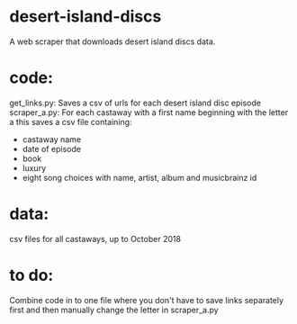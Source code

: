 # desert-island-discs
A web scraper that downloads desert island discs data.

# code:
get_links.py: Saves a csv of urls for each desert island disc episode
scraper_a.py: For each castaway with a first name beginning with the letter a this saves a csv file containing:
 - castaway name
 - date of episode
 - book
 - luxury
 - eight song choices with name, artist, album and musicbrainz id
 
 # data:
 csv files for all castaways, up to October 2018

# to do:
Combine code in to one file where you don't have to save links separately first and then manually change the letter in scraper_a.py